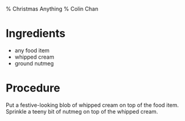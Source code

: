 % Christmas Anything
% Colin Chan

# Ingredients

*   any food item
*   whipped cream
*   ground nutmeg

# Procedure

Put a festive-looking blob of whipped cream on top of the food item.
Sprinkle a teeny bit of nutmeg on top of the whipped cream.
